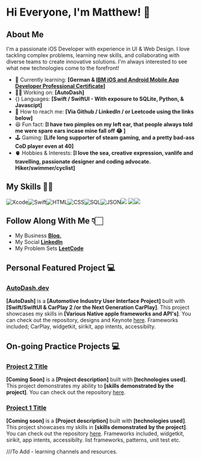 # Hi Everyone, I'm Matthew! 👋


## About Me 

I'm a passionate iOS Developer with experience in UI & Web Design. I love tackling complex problems, learning new skills, and collaborating with diverse teams to create innovative solutions. I'm always interested to see what new technologies come to the forefront! 

- 🚀 Currently learning: **[German & [IBM iOS and Android Mobile App Developer Professional Certificate](https://www.coursera.org/professional-certificates/ibm-ios-android-mobile-app-developer-pc)]** 
- 👨‍💻 Working on: **[AutoDash]**
- {} Languages: **[Swift / SwiftUI - With exposure to SQLite, Python, & Javascipt]**
- 📩 How to reach me: **[Via Github / LinkedIn / or Leetcode using the links below]**
- 😆 Fun fact: **[I have two pimples on my left ear, that people always told me were spare ears incase mine fall off 😂 ]**
- 🕹️ Gaming: **[Life long supporter of steam gaming, and a pretty bad-ass CoD player even at 40]**
- 🫀 Hobbies & Interests: **[I love the sea, creative expression, vanlife and travelling, passionate designer and coding advocate. Hiker/swimmer/cyclist]** 


## My Skills 👨‍💻
![Xcode](https://img.shields.io/badge/Xcode-007ACC?style=for-the-badge&logo=Xcode&logoColor=white)![Swift](https://img.shields.io/badge/Swift-FA7343?style=for-the-badge&logo=swift&logoColor=white)![HTML](https://img.shields.io/badge/HTML5-E34F26?style=for-the-badge&logo=html5&logoColor=white)![CSS](https://img.shields.io/badge/CSS3-1572B6?style=for-the-badge&logo=css3&logoColor=white)![SQL](https://img.shields.io/badge/Sqlite-003B57?style=for-the-badge&logo=sqlite&logoColor=white)![JSON](https://img.shields.io/badge/json-5E5C5C?style=for-the-badge&logo=json&logoColor=white)![](https://img.shields.io/badge/Figma-F24E1E?style=for-the-badge&logo=figma&logoColor=white)
![](https://img.shields.io/badge/Framer-black?style=for-the-badge&logo=framer&logoColor=blue)![](https://img.shields.io/badge/firebase-ffca28?style=for-the-badge&logo=firebase&logoColor=black)







## Follow Along With Me 👇🏻

- My Business [**Bloq.**](https://www.bloq.design) 
- My Social [**LinkedIn**](https://www.linkedin.com/in/SwiftSanders) 
- My Problem Sets [**LeetCode**](https://leetcode.com/u/SwiftSanders/) 






## Personal Featured Project 💻

### [AutoDash.dev](https://autodash.dev)

**[AutoDash]** is a **[Automotive Industry User Interface Project]** built with **[Swift/SwiftUI & CarPlay 2 /or the Next Generation CarPlay]**. This project showcases my skills in **[Various Native apple frameworks and API's]**. You can check out the repository, designs and Keynote [here](project_2_repository_link).
Frameworks included; CarPlay, widgetkit, sirikit, app intents, accessibilty. 


## On-going Practice Projects 💻

### [Project 2 Title](project_2_link)

**[Coming Soon]** is a **[Project description]** built with **[technologies used]**. This project demonstrates my ability to **[skills demonstrated by the project]**. You can check out the repository [here](project_1_repository_link).


### [Project 1 Title](project_1_link)

**[Coming soon]** is a **[Project description]** built with **[technologies used]**. This project showcases my skills in **[skills demonstrated by the project]**. You can check out the repository [here](project_2_repository_link).
Frameworks included, widgetkit, sirikit, app intents, accessibilty. list frameworks, patterns, unit test etc.



///To Add - learning channels and resources. 
